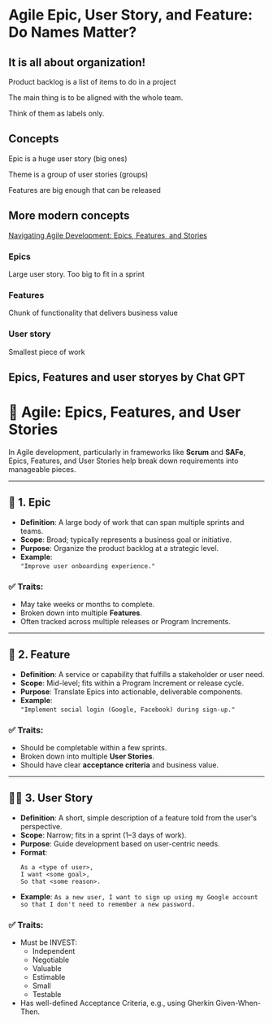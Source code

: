 # Agile Epic, User Story, and Feature: Do Names Matter?

## It is all about organization!

Product backlog is a list of items to do in a project

The main thing is to be aligned with the whole team.

Think of them as labels only.

## Concepts

Epic is a huge user story (big ones)

Theme is a group of user stories (groups)

Features are big enough that can be released


## More modern concepts

[Navigating Agile Development: Epics, Features, and Stories](https://www.youtube.com/shorts/P_RK3Ne4FSs)

### Epics
Large user story.
Too big to fit in a sprint

### Features
Chunk of functionality that delivers business value

### User story
Smallest piece of work


## Epics, Features and user storyes by Chat GPT

# 🧠 Agile: Epics, Features, and User Stories

In Agile development, particularly in frameworks like **Scrum** and **SAFe**, Epics, Features, and User Stories help break down requirements into manageable pieces.

---

## 🧱 1. Epic

- **Definition**: A large body of work that can span multiple sprints and teams.
- **Scope**: Broad; typically represents a business goal or initiative.
- **Purpose**: Organize the product backlog at a strategic level.
- **Example**:  
  `"Improve user onboarding experience."`

### ✅ Traits:
- May take weeks or months to complete.
- Broken down into multiple **Features**.
- Often tracked across multiple releases or Program Increments.

---

## 🧩 2. Feature

- **Definition**: A service or capability that fulfills a stakeholder or user need.
- **Scope**: Mid-level; fits within a Program Increment or release cycle.
- **Purpose**: Translate Epics into actionable, deliverable components.
- **Example**:  
  `"Implement social login (Google, Facebook) during sign-up."`

### ✅ Traits:
- Should be completable within a few sprints.
- Broken down into multiple **User Stories**.
- Should have clear **acceptance criteria** and business value.

---

## 🧍‍♂️ 3. User Story

- **Definition**: A short, simple description of a feature told from the user's perspective.
- **Scope**: Narrow; fits in a sprint (1–3 days of work).
- **Purpose**: Guide development based on user-centric needs.
- **Format**:
  ```text
  As a <type of user>,
  I want <some goal>,
  So that <some reason>.
- **Example**: 
```As a new user, I want to sign up using my Google account so that I don't need to remember a new password.```

### ✅ Traits:
- Must be INVEST:
    - Independent
    - Negotiable
    - Valuable
    - Estimable
    - Small
    - Testable
- Has well-defined Acceptance Criteria, e.g., using Gherkin Given-When-Then.